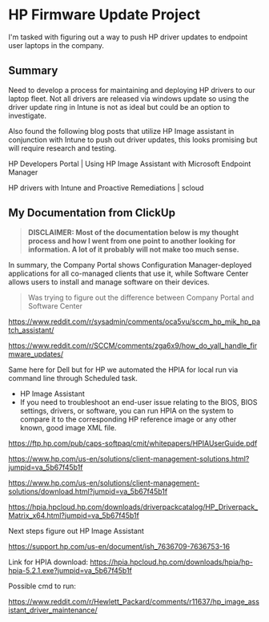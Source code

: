 # HP Firmware Update Project
I'm tasked with figuring out a way to push HP driver updates to endpoint user laptops in the company.

## Summary
Need to develop a process for maintaining and deploying HP drivers to our laptop fleet. Not all drivers are released via windows update so using the driver update ring in Intune is not as ideal but could be an option to investigate. 

Also found the following blog posts that utilize HP Image assistant in conjunction with Intune to push out driver updates, this looks promising but will require research and testing. 

HP Developers Portal | Using HP Image Assistant with Microsoft Endpoint Manager

HP drivers with Intune and Proactive Remediations | scloud

## My Documentation from ClickUp
> **DISCLAIMER: Most of the documentation below is my thought process and how I went from one point to another looking for information. A lot of it probably will not make too much sense.**

In summary, the Company Portal shows Configuration Manager-deployed applications for all co-managed clients that use it, while Software Center allows users to install and manage software on their devices.
> Was trying to figure out the difference between Company Portal and Software Center

https://www.reddit.com/r/sysadmin/comments/oca5vu/sccm_hp_mik_hp_patch_assistant/

https://www.reddit.com/r/SCCM/comments/zga6x9/how_do_yall_handle_firmware_updates/

Same here for Dell but for HP we automated the HPIA for local run via command line through Scheduled task.

- HP Image Assistant
- If you need to troubleshoot an end-user issue relating to the BIOS, BIOS settings, drivers, or software, you can run HPIA on the system to compare it to the corresponding HP reference image or any other known, good image XML file.

https://ftp.hp.com/pub/caps-softpaq/cmit/whitepapers/HPIAUserGuide.pdf



https://www.hp.com/us-en/solutions/client-management-solutions.html?jumpid=va_5b67f45b1f



https://www.hp.com/us-en/solutions/client-management-solutions/download.html?jumpid=va_5b67f45b1f



https://hpia.hpcloud.hp.com/downloads/driverpackcatalog/HP_Driverpack_Matrix_x64.html?jumpid=va_5b67f45b1f



Next steps figure out HP Image Assistant

https://support.hp.com/us-en/document/ish_7636709-7636753-16



Link for HPIA download: https://hpia.hpcloud.hp.com/downloads/hpia/hp-hpia-5.2.1.exe?jumpid=va_5b67f45b1f



Possible cmd to run:

https://www.reddit.com/r/Hewlett_Packard/comments/r11637/hp_image_assistant_driver_maintenance/
